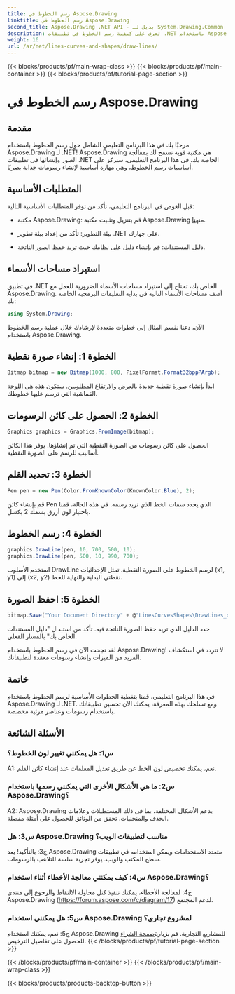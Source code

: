 ```yaml
---
title: رسم الخطوط في Aspose.Drawing
linktitle: رسم الخطوط في Aspose.Drawing
second_title: Aspose.Drawing .NET API - بديل لـ System.Drawing.Common
description: تعرف على كيفية رسم الخطوط في تطبيقات .NET باستخدام Aspose.Drawing. يرشدك هذا البرنامج التعليمي خطوة بخطوة خلال عملية الحصول على رسومات مذهلة.
weight: 16
url: /ar/net/lines-curves-and-shapes/draw-lines/
---
```


{{< blocks/products/pf/main-wrap-class >}}
{{< blocks/products/pf/main-container >}}
{{< blocks/products/pf/tutorial-page-section >}}

# رسم الخطوط في Aspose.Drawing

## مقدمة

مرحبًا بك في هذا البرنامج التعليمي الشامل حول رسم الخطوط باستخدام Aspose.Drawing لـ .NET! Aspose.Drawing هي مكتبة قوية تسمح لك بمعالجة الصور وإنشائها في تطبيقات .NET الخاصة بك. في هذا البرنامج التعليمي، سنركز على أساسيات رسم الخطوط، وهي مهارة أساسية لإنشاء رسومات جذابة بصريًا.

## المتطلبات الأساسية

قبل الغوص في البرنامج التعليمي، تأكد من توفر المتطلبات الأساسية التالية:

-  مكتبة Aspose.Drawing: قم بتنزيل وتثبيت مكتبة Aspose.Drawing من[هنا](https://releases.aspose.com/drawing/net/).

- بيئة التطوير: تأكد من إعداد بيئة تطوير .NET على جهازك.

- دليل المستندات: قم بإنشاء دليل على نظامك حيث تريد حفظ الصور الناتجة.

## استيراد مساحات الأسماء

في تطبيق .NET الخاص بك، تحتاج إلى استيراد مساحات الأسماء الضرورية للعمل مع Aspose.Drawing. أضف مساحات الأسماء التالية في بداية التعليمات البرمجية الخاصة بك:

```csharp
using System.Drawing;
```

الآن، دعنا نقسم المثال إلى خطوات متعددة لإرشادك خلال عملية رسم الخطوط باستخدام Aspose.Drawing.

## الخطوة 1: إنشاء صورة نقطية

```csharp
Bitmap bitmap = new Bitmap(1000, 800, PixelFormat.Format32bppPArgb);
```

ابدأ بإنشاء صورة نقطية جديدة بالعرض والارتفاع المطلوبين. ستكون هذه هي اللوحة القماشية التي ترسم عليها خطوطك.

## الخطوة 2: الحصول على كائن الرسومات

```csharp
Graphics graphics = Graphics.FromImage(bitmap);
```

الحصول على كائن رسومات من الصورة النقطية التي تم إنشاؤها. يوفر هذا الكائن أساليب للرسم على الصورة النقطية.

## الخطوة 3: تحديد القلم

```csharp
Pen pen = new Pen(Color.FromKnownColor(KnownColor.Blue), 2);
```

قم بإنشاء كائن Pen الذي يحدد سمات الخط الذي تريد رسمه. في هذه الحالة، قمنا باختيار لون أزرق بسمك 2 بكسل.

## الخطوة 4: رسم الخطوط

```csharp
graphics.DrawLine(pen, 10, 700, 500, 10);
graphics.DrawLine(pen, 500, 10, 990, 700);
```

استخدم الأسلوب DrawLine لرسم الخطوط على الصورة النقطية. تمثل الإحداثيات (x1, y1) إلى (x2, y2) نقطتي البداية والنهاية للخط.

## الخطوة 5: احفظ الصورة

```csharp
bitmap.Save("Your Document Directory" + @"LinesCurvesShapes\DrawLines_out.png");
```

حدد الدليل الذي تريد حفظ الصورة الناتجة فيه. تأكد من استبدال "دليل المستندات الخاص بك" بالمسار الفعلي.

لقد نجحت الآن في رسم الخطوط باستخدام Aspose.Drawing! لا تتردد في استكشاف المزيد من الميزات وإنشاء رسومات معقدة لتطبيقاتك.

## خاتمة

في هذا البرنامج التعليمي، قمنا بتغطية الخطوات الأساسية لرسم الخطوط باستخدام Aspose.Drawing لـ .NET. ومع تسلحك بهذه المعرفة، يمكنك الآن تحسين تطبيقاتك باستخدام رسومات وعناصر مرئية مخصصة.

## الأسئلة الشائعة

### س1: هل يمكنني تغيير لون الخطوط؟

A1: نعم، يمكنك تخصيص لون الخط عن طريق تعديل المعلمات عند إنشاء كائن القلم.

### س2: ما هي الأشكال الأخرى التي يمكنني رسمها باستخدام Aspose.Drawing؟

A2: Aspose.Drawing يدعم الأشكال المختلفة، بما في ذلك المستطيلات وعلامات الحذف والمنحنيات. تحقق من الوثائق للحصول على أمثلة مفصلة.

### س3: هل Aspose.Drawing مناسب لتطبيقات الويب؟

ج3: بالتأكيد! يعد Aspose.Drawing متعدد الاستخدامات ويمكن استخدامه في تطبيقات سطح المكتب والويب. يوفر تجربة سلسة للتلاعب بالرسومات.

### س4: كيف يمكنني معالجة الأخطاء أثناء استخدام Aspose.Drawing؟

ج4: لمعالجة الأخطاء، يمكنك تنفيذ كتل محاولة الالتقاط والرجوع إلى منتدى Aspose.Drawing (https://forum.aspose.com/c/diagram/17) لدعم المجتمع.

### س5: هل يمكنني استخدام Aspose.Drawing لمشروع تجاري؟

 ج5: نعم، يمكنك استخدام Aspose.Drawing للمشاريع التجارية. قم بزيارة[صفحة الشراء](https://purchase.aspose.com/buy) للحصول على تفاصيل الترخيص.
{{< /blocks/products/pf/tutorial-page-section >}}

{{< /blocks/products/pf/main-container >}}
{{< /blocks/products/pf/main-wrap-class >}}

{{< blocks/products/products-backtop-button >}}
